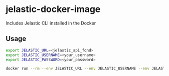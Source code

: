 # jelastic-docker-image
Includes Jelastic CLI installed in the Docker
## Usage
```bash
export JELASTIC_URL=<jelastic_api_fqnd>
export JELASTIC_USERNAME=<your_username>
export JELASTIC_PASSWORD=<your_password>

docker run --rm --env JELASTIC_URL --env JELASTIC_USERNAME --env JELASTIC_PASSWORD jelastic:latest environment/control/getenvs
```